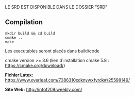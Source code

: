 
LE SRD EST DISPONIBLE DANS LE DOSSIER "SRD"


## Compilation
	mkdir build && cd build
	cmake ..
	make
Les executables seront placés dans build/code

cmake version >= 3.6 (lien d'installation cmake 5.8 : https://cmake.org/download/)

**Fichier Latex:** https://www.overleaf.com/7386310xdknywxfyrdk#/25598149/

**Site Web:** http://infof209.weebly.com/


